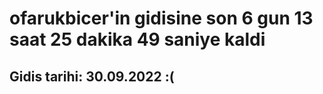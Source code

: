 # ofarukbicer'in gidisine son 6 gun 13 saat 25 dakika 49 saniye kaldi

## Gidis tarihi: 30.09.2022 :(
